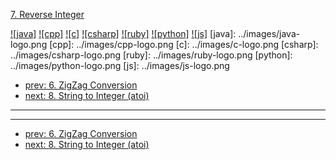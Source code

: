 [7. Reverse Integer](https://leetcode.com/problems/reverse-integer/)

[![java]](../java/007-reverse-integer.md)
[![cpp]](../cpp/007-reverse-integer.md)
[![c]](../c/007-reverse-integer.md)
[![csharp]](../csharp/007-reverse-integer.md)
[![ruby]](../ruby/007-reverse-integer.md)
[![python]](../python/007-reverse-integer.md)
[![js]](../js/007-reverse-integer.md)
[java]: ../images/java-logo.png
[cpp]: ../images/cpp-logo.png
[c]: ../images/c-logo.png
[csharp]: ../images/csharp-logo.png
[ruby]: ../images/ruby-logo.png
[python]: ../images/python-logo.png
[js]: ../images/js-logo.png

- [prev: 6. ZigZag Conversion](006-zigzag-conversion.md)
- [next: 8. String to Integer (atoi)](008-string-to-integer-atoi.md)

---


---

- [prev: 6. ZigZag Conversion](006-zigzag-conversion.md)
- [next: 8. String to Integer (atoi)](008-string-to-integer-atoi.md)
